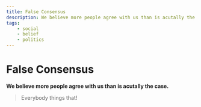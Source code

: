 ```yaml
---
title: False Consensus
description: We believe more people agree with us than is acutally the case.
tags: 
    - social
    - belief
    - politics
---
```


# False Consensus

**We believe more people agree with us than is acutally the case.**

> Everybody things that!